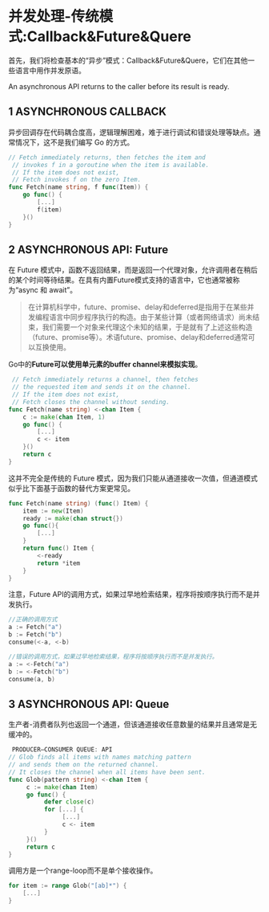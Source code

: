 ﻿# 并发处理-传统模式:Callback&Future&Quere #

首先，我们将检查基本的“异步”模式：Callback&Future&Quere，它们在其他一些语言中用作并发原语。

An asynchronous API returns to the caller before its result is ready.

## 1  ASYNCHRONOUS CALLBACK ##

异步回调存在代码耦合度高，逻辑理解困难，难于进行调试和错误处理等缺点。通常情况下，这不是我们编写 Go 的方式。


```go
// Fetch immediately returns, then fetches the item and
 // invokes f in a goroutine when the item is available.
 // If the item does not exist,
 // Fetch invokes f on the zero Item.
func Fetch(name string, f func(Item)) { 
    go func() {
        [...]
        f(item) 
    }()
}
```

## 2 ASYNCHRONOUS API: Future ##

在 Future 模式中，函数不返回结果，而是返回一个代理对象，允许调用者在稍后的某个时间等待结果。在具有内置Future模式支持的语言中，它也通常被称为“async 和 await”。

> 在计算机科学中，future、promise、delay和deferred是指用于在某些并发编程语言中同步程序执行的构造。由于某些计算（或者网络请求）尚未结束，我们需要一个对象来代理这个未知的结果，于是就有了上述这些构造（future、promise等）。术语future、promise、delay和deferred通常可以互换使用。

Go中的**Future可以使用单元素的buffer channel来模拟实现**。


```go
 // Fetch immediately returns a channel, then fetches
 // the requested item and sends it on the channel.
 // If the item does not exist,
 // Fetch closes the channel without sending.
func Fetch(name string) <-chan Item {
    c := make(chan Item, 1)
    go func() {
        [...]
        c <- item
    }()
    return c
}
```

这并不完全是传统的 Future 模式，因为我们只能从通道接收一次值，但通道模式似乎比下面基于函数的替代方案更常见。

```go
func Fetch(name string) (func() Item) { 
    item := new(Item)
    ready := make(chan struct{})
    go func(){
        [...]
    }
    return func() Item {
        <-ready
        return *item
    }
}
```

注意，Future API的调用方式，如果过早地检索结果，程序将按顺序执行而不是并发执行。

```go
//正确的调用方式
a := Fetch("a") 
b := Fetch("b") 
consume(<-a, <-b)

//错误的调用方式，如果过早地检索结果，程序将按顺序执行而不是并发执行。
a := <-Fetch("a") 
b := <-Fetch("b") 
consume(a, b)
```

## 3 ASYNCHRONOUS API: Queue ##

生产者-消费者队列也返回一个通道，但该通道接收任意数量的结果并且通常是无缓冲的。

```go
 PRODUCER–CONSUMER QUEUE: API
// Glob finds all items with names matching pattern
// and sends them on the returned channel.
// It closes the channel when all items have been sent. 
func Glob(pattern string) <-chan Item {
     c := make(chan Item)
     go func() {
          defer close(c)
          for [...] {
               [...]
               c <- item 
          }
     }()
     return c
}
```

调用方是一个range-loop而不是单个接收操作。

```go
for item := range Glob("[ab]*") { 
    [...]
}
```